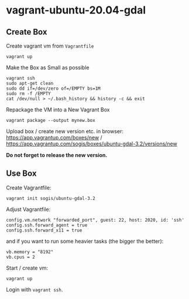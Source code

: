 # vagrant-ubuntu-20.04-gdal

## Create Box

Create vagrant vm from `Vagrantfile`

```
vagrant up
```

Make the Box as Small as possible

```
vagrant ssh
sudo apt-get clean
sudo dd if=/dev/zero of=/EMPTY bs=1M
sudo rm -f /EMPTY
cat /dev/null > ~/.bash_history && history -c && exit
```

Repackage the VM into a New Vagrant Box

```
vagrant package --output mynew.box
```

Upload box / create new version etc. in browser: https://app.vagrantup.com/boxes/new / https://app.vagrantup.com/sogis/boxes/ubuntu-gdal-3.2/versions/new 

**Do not forget to release the new version.**

## Use Box

Create Vagrantfile:
```
vagrant init sogis/ubuntu-gdal-3.2
```

Adjust Vagrantfile:
```
config.vm.network "forwarded_port", guest: 22, host: 2020, id: 'ssh'
config.ssh.forward_agent = true
config.ssh.forward_x11 = true
```

and if you want to run some heavier tasks (the bigger the better):

```
vb.memory = "8192"
vb.cpus = 2
```

Start / create vm:
```
vagrant up
```

Login with `vagrant ssh`.
